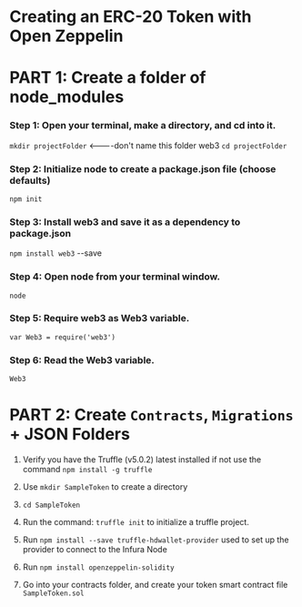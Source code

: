 # Creating an ERC-20 Token with Open Zeppelin

# PART 1: Create a folder of node_modules

### Step 1: Open your terminal, make a directory, and cd into it.
`mkdir projectFolder` <----don't name this folder web3
`cd projectFolder`

### Step 2: Initialize node to create a package.json file (choose defaults)
`npm init`

### Step 3: Install web3 and save it as a dependency to package.json
`npm install web3` --save

### Step 4: Open node from your terminal window.
`node`

### Step 5: Require web3 as Web3 variable.
`var Web3 = require('web3')`

### Step 6: Read the Web3 variable.
`Web3`

# PART 2: Create `Contracts`, `Migrations` + JSON Folders

1) Verify you have the Truffle (v5.0.2) latest installed if not use the command `npm install -g truffle`

2) Use `mkdir SampleToken` to create a directory

3) `cd SampleToken`

4) Run the command: `truffle init` to initialize a truffle project.

5) Run `npm install --save truffle-hdwallet-provider` used to set up the provider to connect to the Infura Node

6) Run `npm install openzeppelin-solidity`

7) Go into your contracts folder, and create your token smart contract file `SampleToken.sol`


